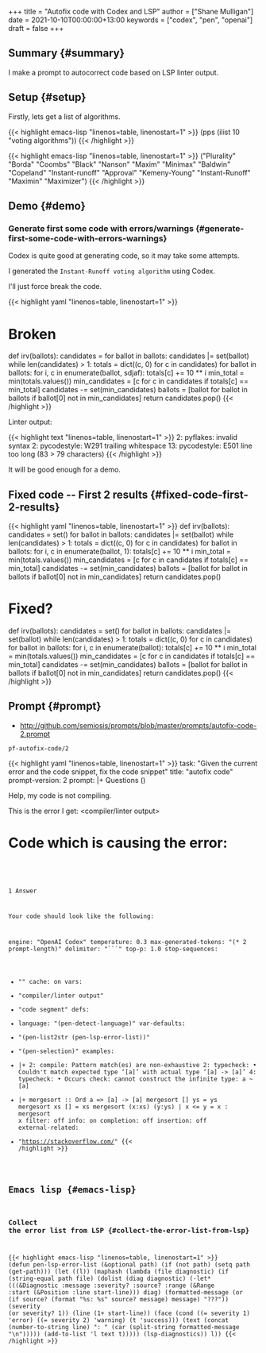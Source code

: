 +++
title = "Autofix code with Codex and LSP"
author = ["Shane Mulligan"]
date = 2021-10-10T00:00:00+13:00
keywords = ["codex", "pen", "openai"]
draft = false
+++

## Summary {#summary}

I make a prompt to autocorrect code based on
LSP linter output.


## Setup {#setup}

Firstly, lets get a list of algorithms.

{{< highlight emacs-lisp "linenos=table, linenostart=1" >}}
(pps (ilist 10 "voting algorithms"))
{{< /highlight >}}

{{< highlight emacs-lisp "linenos=table, linenostart=1" >}}
("Plurality"
 "Borda"
 "Coombs"
 "Black"
 "Nanson"
 "Maxim"
 "Minimax"
 "Baldwin"
 "Copeland"
 "Instant-runoff"
 "Approval"
 "Kemeny-Young"
 "Instant-Runoff"
 "Maximin"
 "Maximizer")
{{< /highlight >}}


## Demo {#demo}

<!-- Play on asciinema.com -->
<!-- <a title="asciinema recording" href="https://asciinema.org/a/FDnoqe5MgQ3ctjVylKSEbVm3U" target="_blank"><img alt="asciinema recording" src="https://asciinema.org/a/FDnoqe5MgQ3ctjVylKSEbVm3U.svg" /></a> -->
<!-- Play on the blog -->
<script src="https://asciinema.org/a/FDnoqe5MgQ3ctjVylKSEbVm3U.js" id="asciicast-FDnoqe5MgQ3ctjVylKSEbVm3U" async></script>


### Generate first some code with errors/warnings {#generate-first-some-code-with-errors-warnings}

Codex is quite good at generating code, so it
may take some attempts.

I generated the `Instant-Runoff voting algorithm` using Codex.

I'll just force break the code.

{{< highlight yaml "linenos=table, linenostart=1" >}}
# Broken
def irv(ballots):
    candidates =
    for ballot in ballots:
        candidates |= set(ballot)
    while len(candidates) > 1:
        totals = dict((c, 0) for c in candidates)
        for ballot in ballots:
            for i, c in enumerate(ballot, sdjaf):
                totals[c] += 10 ** i
        min_total = min(totals.values())
        min_candidates = [c for c in candidates if totals[c] == min_total]
        candidates -= set(min_candidates)
        ballots = [ballot for ballot in ballots if ballot[0] not in min_candidates]
    return candidates.pop()
{{< /highlight >}}

Linter output:

{{< highlight text "linenos=table, linenostart=1" >}}
2: pyflakes: invalid syntax
2: pycodestyle: W291 trailing whitespace
13: pycodestyle: E501 line too long (83 > 79 characters)
{{< /highlight >}}

It will be good enough for a demo.


## Fixed code -- First 2 results {#fixed-code-first-2-results}

{{< highlight yaml "linenos=table, linenostart=1" >}}
def irv(ballots):
    candidates = set()
    for ballot in ballots:
        candidates |= set(ballot)
    while len(candidates) > 1:
        totals = dict((c, 0) for c in candidates)
        for ballot in ballots:
            for i, c in enumerate(ballot, 1):
                totals[c] += 10 ** i
        min_total = min(totals.values())
        min_candidates = [c for c in candidates if totals[c] == min_total]
        candidates -= set(min_candidates)
        ballots = [ballot for ballot in ballots if ballot[0] not in min_candidates]
    return candidates.pop()


# Fixed?
def irv(ballots):
    candidates = set()
    for ballot in ballots:
        candidates |= set(ballot)
    while len(candidates) > 1:
        totals = dict((c, 0) for c in candidates)
        for ballot in ballots:
            for i, c in enumerate(ballot):
                totals[c] += 10 ** i
        min_total = min(totals.values())
        min_candidates = [c for c in candidates if totals[c] == min_total]
        candidates -= set(min_candidates)
        ballots = [ballot for ballot in ballots if ballot[0] not in min_candidates]
    return candidates.pop()
{{< /highlight >}}


## Prompt {#prompt}

-   <http://github.com/semiosis/prompts/blob/master/prompts/autofix-code-2.prompt>

`pf-autofix-code/2`

{{< highlight yaml "linenos=table, linenostart=1" >}}
task: "Given the current error and the code snippet, fix the code snippet"
title: "autofix code"
prompt-version: 2
prompt: |+
  Questions (<language>)

  Help, my code is not compiling.

  This is the error I get:
  <delim>
  <compiler/linter output>
  <delim>

  # Code which is causing the error:
  <delim>
  <code segment>
  <delim>

  1 Answer

  Your code should look like the following:
  <delim>

engine: "OpenAI Codex"
temperature: 0.3
max-generated-tokens: "(* 2 prompt-length)"
delimiter: "```"
top-p: 1.0
stop-sequences:
- "<delim>"
cache: on
vars:
- "compiler/linter output"
- "code segment"
defs:
- language: "(pen-detect-language)"
var-defaults:
- "(pen-list2str (pen-lsp-error-list))"
- "(pen-selection)"
examples:
- |+
    2: compile: Pattern match(es) are non-exhaustive
    2: typecheck: • Couldn't match expected type ‘[a]’ with actual type ‘[a] -> [a]’
    4: typecheck: • Occurs check: cannot construct the infinite type: a ~ [a]
- |+
    mergesort :: Ord a => [a] -> [a]
    mergesort [] ys = ys
    mergesort xs [] = xs
    mergesort (x:xs) (y:ys) | x <= y  = x : mergesort x
filter: off
info: on
completion: off
insertion: off
external-related:
- "https://stackoverflow.com/"
{{< /highlight >}}


## Emacs lisp {#emacs-lisp}


### Collect the error list from LSP {#collect-the-error-list-from-lsp}

{{< highlight emacs-lisp "linenos=table, linenostart=1" >}}
(defun pen-lsp-error-list (&optional path)
  (if (not path)
      (setq path (get-path)))
  (let ((l))
    (maphash (lambda (file diagnostic)
               (if (string-equal path file)
                   (dolist (diag diagnostic)
                     (-let* (((&Diagnostic :message :severity? :source?
                                           :range (&Range :start (&Position :line start-line))) diag)
                             (formatted-message (or (if source? (format "%s: %s" source? message) message) "???"))
                             (severity (or severity? 1))
                             (line (1+ start-line))
                             (face (cond ((= severity 1) 'error)
                                         ((= severity 2) 'warning)
                                         (t 'success)))
                             (text (concat (number-to-string line)
                                           ": "
                                           (car (split-string formatted-message "\n")))))
                       (add-to-list 'l text t)))))
             (lsp-diagnostics))
    l))
{{< /highlight >}}